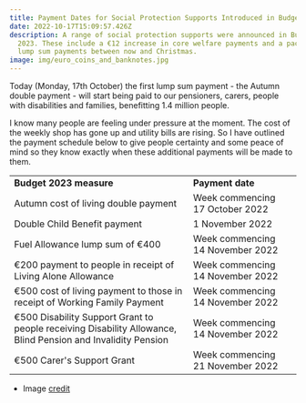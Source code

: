 ```yaml
---
title: Payment Dates for Social Protection Supports Introduced in Budget
date: 2022-10-17T15:09:57.426Z
description: A range of social protection supports were announced in Budget
  2023. These include a €12 increase in core welfare payments and a package of 8
  lump sum payments between now and Christmas.
image: img/euro_coins_and_banknotes.jpg
---
```

Today (Monday, 17th October) the first lump sum payment - the Autumn double payment - will start being paid to our pensioners, carers, people with disabilities and families, benefitting 1.4 million people. 

I know many people are feeling under pressure at the moment. The cost of the weekly shop has gone up and utility bills are rising. So I have outlined the payment schedule below to give people certainty and some peace of mind so they know exactly when these additional payments will be made to them.

<!--StartFragment-->

|                                                                                                              |                                  |     |
| ------------------------------------------------------------------------------------------------------------ | -------------------------------- | --- |
| **Budget 2023 measure**                                                                                      | **Payment date**                 |     |
| Autumn cost of living double payment                                                                         | Week commencing 17 October 2022  |     |
| Double Child Benefit payment                                                                                 | 1 November 2022                  |     |
| Fuel Allowance lump sum of €400                                                                              | Week commencing 14 November 2022 |     |
| €200 payment to people in receipt of Living Alone Allowance                                                  | Week commencing 14 November 2022 |     |
| €500 cost of living payment to those in receipt of Working Family Payment                                    | Week commencing 14 November 2022 |     |
| €500 Disability Support Grant to people receiving Disability Allowance, Blind Pension and Invalidity Pension | Week commencing 14 November 2022 |     |
| €500 Carer's Support Grant                                                                                   | Week commencing 21 November 2022 |     |



* Image [credit](https://commons.wikimedia.org/wiki/File:Euro_coins_and_banknotes.jpg)